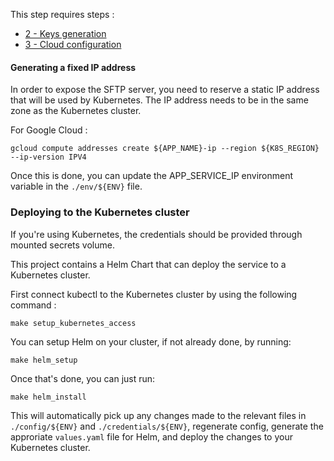 
This step requires steps :
- [2 - Keys generation](./2-KeysGeneration.md)
- [3 - Cloud configuration](./3-CloudConfiguration.md)


#### Generating a fixed IP address

In order to expose the SFTP server, you need to reserve a static IP address that will be used by Kubernetes. The IP address needs to be in the same zone as the Kubernetes cluster.

For Google Cloud :
```shell
gcloud compute addresses create ${APP_NAME}-ip --region ${K8S_REGION} --ip-version IPV4
```

Once this is done, you can update the APP_SERVICE_IP environment variable in the `./env/${ENV}` file.


### Deploying to the Kubernetes cluster

If you're using Kubernetes, the credentials should be provided through mounted secrets volume.

This project contains a Helm Chart that can deploy the service to a Kubernetes cluster.

First connect kubectl to the Kubernetes cluster by using the following command :
```shell
make setup_kubernetes_access
```

You can setup Helm on your cluster, if not already done, by running:
```shell
make helm_setup
```

Once that's done, you can just run:
```shell
make helm_install
```

This will automatically pick up any changes made to the relevant files in `./config/${ENV}` and `./credentials/${ENV}`, regenerate config, generate the approriate `values.yaml` file for Helm, and deploy the changes to your Kubernetes cluster.